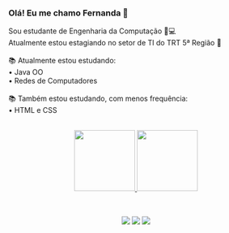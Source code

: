 ### Olá! Eu me chamo Fernanda 👋 </b>

Sou estudante de Engenharia da Computação 👩💻<br/>
Atualmente estou estagiando no setor de TI do TRT 5ª Região 💼<br/><br/>
📚 Atualmente estou estudando:<br/> 
• Java OO <br/>
• Redes de Computadores<br/><br/>
📚 Também estou estudando, com menos frequência:<br/>
• HTML e CSS<br/><br/>

<div align="center">
  <a href="https://github.com/fernandaoliverc">
  <img height="120em" src="https://github-readme-stats.vercel.app/api?username=fernandaoliverc&show_icons=true&theme=radical&include_all_commits=true&count_private=true"/>
  <img height="120em" src="https://github-readme-stats.vercel.app/api/top-langs/?username=fernandaoliverc&layout=compact&langs_count=7&theme=radical"/>
</div>
  
##
  
<div align="center"><br>
  <a href="https://www.linkedin.com/in/fernandaoliverc" target="_blank"><img src="https://img.shields.io/badge/-LinkedIn-%230077B5?style=for-the-badge&logo=linkedin&logoColor=white" target="_blank"></a> 
  <a href=" " target="_blank"><img src="https://img.shields.io/badge/-Instagram-%23E4405F?style=for-the-badge&logo=instagram&logoColor=white" target="_blank"></a>
 <a href = "mailto:feernandaoliveira01@gmail.com"><img src="https://img.shields.io/badge/-Gmail-%23333?style=for-the-badge&logo=gmail&logoColor=white" target="_blank"></a>
 </div><br/>
 

